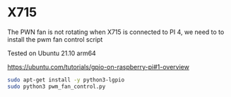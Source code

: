 # X715

The PWN fan is not rotating when X715 is connected to PI 4, we need to to install the pwm fan control script

Tested on Ubuntu 21.10 arm64

https://ubuntu.com/tutorials/gpio-on-raspberry-pi#1-overview

```bash
sudo apt-get install -y python3-lgpio
sudo python3 pwm_fan_control.py
```
